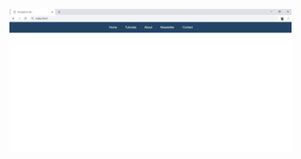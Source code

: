 ![alt text](https://github.com/yveette/HTML-CSS-Mini-Course/blob/master/Introduction-to-HTML-Lab/01_Navigation-Bar/screenshot.jpg)
